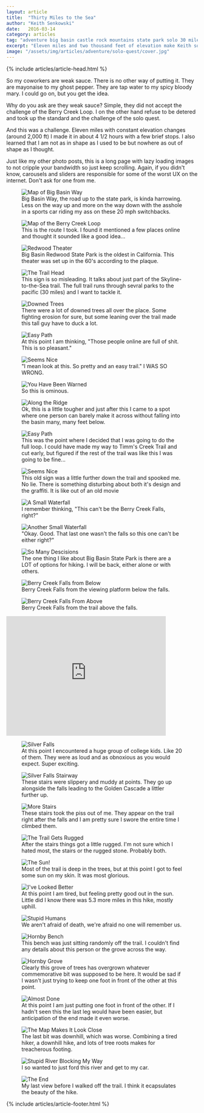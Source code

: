 ```yaml
---
layout: article
title:  "Thirty Miles to the Sea"
author: "Keith Senkowski"
date:   2016-03-14
category: articles
tag: "adventure big basin castle rock mountains state park solo 30 mile sea"
excerpt: "Eleven miles and two thousand feet of elevation make Keith something something."
image: "/assets/img/articles/adventure/solo-quest/cover.jpg"
---
```

{% include articles/article-head.html %}
<section class="review continued">
	<div class="content gutters">
		<div class="span-3 col empty"></div>
		<div class="span-6 col">
			<p>So my coworkers are weak sauce. There is no other way of putting it. They are mayonaise to my ghost pepper. They are tap water to my spicy bloody mary. I could go on, but you get the idea.</p>
			<p>Why do you ask are they weak sauce? Simple, they did not accept the challenge of the Berry Creek Loop. I on the other hand refuse to be detered and took up the standard and the challenge of the solo quest.</p>
			<p>And this was a challenge. Eleven miles with constant elevation changes (around 2,000 ft) I made it in about 4 1/2 hours with a few brief stops. I also learned that I am not as in shape as I used to be but nowhere as out of shape as I thought.</p>
			<p>Just like my other photo posts, this is a long page with lazy loading images to not cripple your bandwidth so just keep scrolling. Again, if you didn't know, carousels and sliders are responsible for some of the worst UX on the internet. Don't ask for one from me.</p>
			<figure>
				<img src="{{ site.loading }}" data-action="zoom" src="{{ site.baseurl }}/assets/img/articles/adventure/solo-quest/01-road.png" alt="Map of Big Basin Way"/>
				<figcaption>Big Basin Way, the road up to the state park, is kinda harrowing. Less on the way up and more on the way down with the asshole in a sports car riding my ass on these 20 mph switchbacks.</figcaption>
			</figure>	
			<figure>
				<img src="{{ site.loading }}" data-action="zoom" data-src="{{ site.baseurl }}/assets/img/articles/adventure/solo-quest/02-loop.jpg" alt="Map of the Berry Creek Loop" />
				<figcaption>This is the route I took. I found it mentioned a few places online and thought it sounded like a good idea...</figcaption>
			</figure>			
			<figure>
				<img src="{{ site.loading }}" data-action="zoom" data-action="zoom" data-src="{{ site.baseurl }}/assets/img/articles/adventure/solo-quest/03-theater.jpg" alt="Redwood Theater" />
				<figcaption>Big Basin Redwood State Park is the oldest in California. This theater was set up in the 60's according to the plaque.</figcaption>
			</figure>			
			<figure>
				<img src="{{ site.loading }}" data-action="zoom" data-action="zoom" data-src="{{ site.baseurl }}/assets/img/articles/adventure/solo-quest/04-trail-head.jpg" alt="The Trail Head" />
				<figcaption>This sign is so misleading. It talks about just part of the Skyline-to-the-Sea trail. The full trail runs through sevral parks to the pacific (30 miles) and I want to tackle it.</figcaption>
			</figure>			
			<figure>
				<img src="{{ site.loading }}" data-action="zoom" data-action="zoom" data-src="{{ site.baseurl }}/assets/img/articles/adventure/solo-quest/05-down-trees.jpg" alt="Downed Trees" />
				<figcaption>There were a lot of downed trees all over the place. Some fighting erosion for sure, but some leaning over the trail made this tall guy have to duck a lot.</figcaption>
			</figure>			
		</div>
		<div class="span-3 col empty"></div>
	</div>
</section>
<section class="review continued">
	<div class="content gutters">
		<div class="span-1 col empty"></div>
		<div class="span-5 col">
			<figure>
				<img src="{{ site.loading }}" data-action="zoom" data-src="{{ site.baseurl }}/assets/img/articles/adventure/solo-quest/06-seems-nice-v.jpg" alt="Easy Path" />
				<figcaption>At this point I am thinking, "Those people online are full of shit. This is so pleasant."</figcaption>
			</figure>			
		</div>
		<div class="span-5 col">
			<figure>
				<img src="{{ site.loading }}" data-action="zoom" data-src="{{ site.baseurl }}/assets/img/articles/adventure/solo-quest/07-seems-nice-v.jpg" alt="Seems Nice" />
				<figcaption>"I mean look at this. So pretty and an easy trail." I WAS SO WRONG.</figcaption>
			</figure>			
		</div>
		<div class="span-1 col empty"></div>
	</div>
</section>
<section class="review continued">
	<div class="content gutters">
		<div class="span-3 col empty"></div>
		<div class="span-6 col">
			<figure>
				<img src="{{ site.loading }}" data-action="zoom" data-src="{{ site.baseurl }}/assets/img/articles/adventure/solo-quest/08-warned.jpg" alt="You Have Been Warned" />
				<figcaption>So this is ominous.</figcaption>
			</figure>			
			<figure>
				<img src="{{ site.loading }}" data-action="zoom" data-src="{{ site.baseurl }}/assets/img/articles/adventure/solo-quest/09-ridge.jpg" alt="Along the Ridge" />
				<figcaption>Ok, this is a little tougher and just after this I came to a spot where one person can barely make it across without falling into the basin many, many feet below.</figcaption>
			</figure>			
		</div>
		<div class="span-3 col empty"></div>
	</div>
</section>
<section class="review continued">
	<div class="content gutters">
		<div class="span-1 col empty"></div>
		<div class="span-5 col">
			<figure>
				<img src="{{ site.loading }}" data-action="zoom" data-src="{{ site.baseurl }}/assets/img/articles/adventure/solo-quest/10-first-sign-v.jpg" alt="Easy Path" />
				<figcaption>This was the point where I decided that I was going to do the full loop. I could have made my way to Timm's Creek Trail and cut early, but figured if the rest of the trail was like this I was going to be fine...</figcaption>
			</figure>			
		</div>
		<div class="span-5 col">
			<figure>
				<img src="{{ site.loading }}" data-action="zoom" data-src="{{ site.baseurl }}/assets/img/articles/adventure/solo-quest/10-old-sign-v.jpg" alt="Seems Nice" />
				<figcaption>This old sign was a little further down the trail and spooked me. No lie. There is something disturbing about both it's design and the graffiti. It is like out of an old movie</figcaption>
			</figure>			
		</div>
		<div class="span-1 col empty"></div>
	</div>
</section>
<section class="review continued">
	<div class="content gutters">
		<div class="span-1 col empty"></div>
		<div class="span-5 col">
			<figure>
				<img src="{{ site.loading }}" data-action="zoom" data-src="{{ site.baseurl }}/assets/img/articles/adventure/solo-quest/11-small-falls-v.jpg" alt="A Small Waterfall" />
				<figcaption>I remember thinking, "This can't be the Berry Creek Falls, right?"</figcaption>
			</figure>			
		</div>
		<div class="span-5 col">
			<figure>
				<img src="{{ site.loading }}" data-action="zoom" data-src="{{ site.baseurl }}/assets/img/articles/adventure/solo-quest/12-small-falls-again-v.jpg" alt="Another Small Waterfall" />
				<figcaption>"Okay. Good. That last one wasn't the falls so this one can't be either right?"</figcaption>
			</figure>			
		</div>
		<div class="span-1 col empty"></div>
	</div>
</section>
<section class="review continued">
	<div class="content gutters">
		<div class="span-3 col empty"></div>
		<div class="span-6 col">
			<figure>
				<img src="{{ site.loading }}" data-action="zoom" data-src="{{ site.baseurl }}/assets/img/articles/adventure/solo-quest/13-so-many-descisions.jpg" alt="So Many Descisions" />
				<figcaption>The one thing I like about Big Basin State Park is there are a LOT of options for hiking. I will be back, either alone or with others.</figcaption>
			</figure>			
			<figure>
				<img src="{{ site.loading }}" data-action="zoom" data-src="{{ site.baseurl }}/assets/img/articles/adventure/solo-quest/14-berry-creek-falls-b.jpg" alt="Berry Creek Falls from Below" />
				<figcaption>Berry Creek Falls from the viewing platform below the falls.</figcaption>
			</figure>			
			<figure>
				<img src="{{ site.loading }}" data-action="zoom" data-src="{{ site.baseurl }}/assets/img/articles/adventure/solo-quest/15-berry-creek-falls-a.jpg" alt="Berry Creek Falls From Above" />
				<figcaption>Berry Creek Falls from the trail above the falls.</figcaption>
			</figure>			
			<div class="youtube">
				<iframe width="420" height="315" src="https://www.youtube.com/embed/r5wvkXdnA1M?rel=0" frameborder="0" allowfullscreen=""></iframe>
			</div>
		</div>
		<div class="span-3 col empty"></div>
	</div>
</section>
<section class="review continued">
	<div class="content gutters">
		<div class="span-1 col empty"></div>
		<div class="span-5 col">
			<figure>
				<img src="{{ site.loading }}" data-action="zoom" data-src="{{ site.baseurl }}/assets/img/articles/adventure/solo-quest/16-silver-falls-v.jpg" alt="Silver Falls" />
				<figcaption>At this point I encountered a huge group of college kids. Like 20 of them. They were as loud and as obnoxious as you would expect. Super exciting.</figcaption>
			</figure>
		</div>			
		<div class="span-5 col">
			<figure>
				<img src="{{ site.loading }}" data-action="zoom" data-src="{{ site.baseurl }}/assets/img/articles/adventure/solo-quest/17-golden-falls-stairs-v.jpg" alt="Silver Falls Stairway" />
				<figcaption>These stairs were slippery and muddy at points. They go up alongside the falls leading to the Golden Cascade a littler further up.</figcaption>
			</figure>			
		</div>
		<div class="span-1 col empty"></div>
	</div>
</section>
<section class="review continued">
	<div class="content gutters">
		<div class="span-1 col empty"></div>
		<div class="span-5 col">
			<figure>
				<img src="{{ site.loading }}" data-action="zoom" data-src="{{ site.baseurl }}/assets/img/articles/adventure/solo-quest/17-more-stairs-v.jpg" alt="More Stairs" />
				<figcaption>These stairs took the piss out of me. They appear on the trail right after the falls and I am pretty sure I swore the entire time I climbed them.</figcaption>
			</figure>			
		</div>
		<div class="span-5 col">
			<figure>
				<img src="{{ site.loading }}" data-action="zoom" data-src="{{ site.baseurl }}/assets/img/articles/adventure/solo-quest/17-rugged-trail-v.jpg" alt="The Trail Gets Rugged" />
				<figcaption>After the stairs things got a little rugged. I'm not sure which I hated most, the stairs or the rugged stone. Probably both.</figcaption>
			</figure>			
		</div>
		<div class="span-1 col empty"></div>
	</div>
</section>
<section class="review continued">
	<div class="content gutters">
		<div class="span-3 col empty"></div>
		<div class="span-6 col">
			<figure>
				<img src="{{ site.loading }}" data-action="zoom" data-src="{{ site.baseurl }}/assets/img/articles/adventure/solo-quest/17-the-sun.jpg" alt="The Sun!" />
				<figcaption>Most of the trail is deep in the trees, but at this point I got to feel some sun on my skin. It was most glorious.</figcaption>
			</figure>			
			<figure>
				<img src="{{ site.loading }}" data-action="zoom" data-src="{{ site.baseurl }}/assets/img/articles/adventure/solo-quest/17-looked-better.jpg" alt="I've Looked Better" />
				<figcaption>At this point I am tired, but feeling pretty good out in the sun. Little did I know there was 5.3 more miles in this hike, mostly uphill.</figcaption>
			</figure>			
			<figure>
				<img src="{{ site.loading }}" data-action="zoom" data-src="{{ site.baseurl }}/assets/img/articles/adventure/solo-quest/17-stupid-humans.jpg" alt="Stupid Humans" />
				<figcaption>We aren't afraid of death, we're afraid no one will remember us.</figcaption>
			</figure>			
			<figure>
				<img src="{{ site.loading }}" data-action="zoom" data-src="{{ site.baseurl }}/assets/img/articles/adventure/solo-quest/18-hornby-01.jpg" alt="Hornby Bench" />
				<figcaption>This bench was just sitting randomly off the trail. I couldn't find any details about this person or the grove across the way.</figcaption>
			</figure>			
			<figure>
				<img src="{{ site.loading }}" data-action="zoom" data-src="{{ site.baseurl }}/assets/img/articles/adventure/solo-quest/19-hornby-02.jpg" alt="Hornby Grove" />
				<figcaption>Clearly this grove of trees has overgrown whatever commemorative bit was supposed to be here. It would be sad if I wasn't just trying to keep one foot in front of the other at this point.</figcaption>
			</figure>			
		</div>
		<div class="span-3 col empty"></div>
	</div>
</section>
<section class="review continued">
	<div class="content gutters">
		<div class="span-1 col empty"></div>
		<div class="span-5 col">
			<figure>
				<img src="{{ site.loading }}" data-action="zoom" data-src="{{ site.baseurl }}/assets/img/articles/adventure/solo-quest/20-so-close-v.jpg" alt="Almost Done" />
				<figcaption>At this point I am just putting one foot in front of the other. If I hadn't seen this the last leg would have been easier, but anticipation of the end made it even worse.</figcaption>
			</figure>			
		</div>
		<div class="span-5 col">
			<figure>
				<img src="{{ site.loading }}" data-action="zoom" data-src="{{ site.baseurl }}/assets/img/articles/adventure/solo-quest/21-so-close-v.jpg" alt="The Map Makes It Look Close" />
				<figcaption>The last bit was downhill, which was worse. Combining a tired hiker, a downhill hike, and lots of tree roots makes for treacherous footing.</figcaption>
			</figure>			
		</div>
		<div class="span-1 col empty"></div>
	</div>
</section>
<section class="review continued">
	<div class="content gutters">
		<div class="span-3 col empty"></div>
		<div class="span-6 col">
			<figure>
				<img src="{{ site.loading }}" data-action="zoom" data-src="{{ site.baseurl }}/assets/img/articles/adventure/solo-quest/22-stupid-river.jpg" alt="Stupid River Blocking My Way" />
				<figcaption>I so wanted to just ford this river and get to my car.</figcaption>
			</figure>			
			<figure>
				<img src="{{ site.loading }}" data-action="zoom" data-src="{{ site.baseurl }}/assets/img/articles/adventure/solo-quest/23-the-end.jpg" alt="The End" />
				<figcaption>My last view before I walked off the trail. I think it ecapsulates the beauty of the hike.</figcaption>
			</figure>			
		</div>
		<div class="span-3 col empty"></div>
	</div>
{% include articles/article-footer.html %}
</section>
